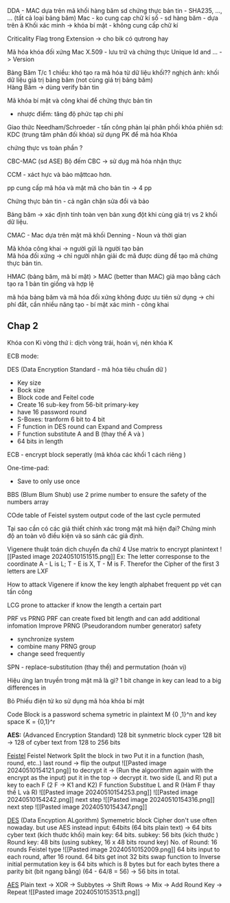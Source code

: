 DDA - MAC dựa trên mã khối
hàng băm sd chứng thực bản tin - SHA235, ..., ... (tất cả loại bảng băm)
Mac - ko cung cap chữ kí số
	- sd hàng băm
	- dựa trên ã Khối
	xác minh -> khóa bí mật
	- không cung cấp chữ kí 
	

Criticality Flag trong Extension -> cho bik có qutrong hay 

Mã hóa khóa đối xứng
Mac
X.509 - lưu trữ và chứng thực 
	Unique Id and ... -> Version 

Bảng Băm
	T/c 1 chiều: khó tạo ra mã hóa từ dữ liệu khối??
	nghịch ảnh: khối dữ liệu giá trị bảng băm (not cùng giá trị bảng băm)  
Hàng Băm -> dùng verify bản tin

Mã khóa bí mật và công khai để chứng thực bản tin 
- nhược điểm: tăng độ phức tạp chi phí

Giao thức Needham/Schroeder - 
	tấn công phản lại
	phân phối khóa phiên sd: KDC (trung tâm phân đối khóa)
	sử dụng PK để mã hóa Khóa 

chứng thực vs toàn phần ?


CBC-MAC (sd ASE)
	Bộ đếm CBC -> sử dụg mã hóa nhận thực

CCM - xáct hực và bảo mậttcao hơn. 

pp cung cấp mã hóa và mật mã cho bản tin -> 4 pp


Chứng thực bản tin - cả ngăn chặn sửa đổi và bảo 

Bảng băm -> xác định tính toàn vẹn bản 
	xung đột khi cùng giá trị vs 2 khối dữ liệu.

CMAC - Mac dựa trên mật mã khối
Denning - Noun và thời gian

Mã khóa công khai -> người gửi là người tạo bản  
Mã hóa đối xứng -> chỉ người nhận giải đc mã
	được dùng để tạo mã chứng thực bản tin.

HMAC (bảng băm, mã bí mật) > MAC (better than MAC)
	giả mạo bằng cách tạo ra 1 bản tin giống và hợp lệ

mã hóa bảng băm và mã hóa đối xứng không được ưu tiên sử dụng -> chi phí đắt, cần nhiều năng 
tạo - bí mật
xác minh - công khai

## Chap 2
Khóa con Ki vòng thứ i: dịch vòng trái, hoán vị, nén khóa K

ECB mode: 

DES (Data Encryption Standard - mã hóa tiêu chuẩn dữ )
+ Key size
+ Bock size
+ Block code and Feitel code
+ Create 16 sub-key from 56-bit primary-key
+ have 16 password round 
+ S-Boxes: tranform 6 bit to 4 bit
+ F function in DES round can Expand and Compress
+ F function substitute A and B (thay thế A và )
+ 64 bits in length

ECB - encrypt block seperatly (mã khóa các khối 1 cách riêng )

One-time-pad: 
+ Save to only use once

BBS (Blum Blum Shub) use 2 prime number to ensure the safety of the numbers array

COde table of Feistel system
	output code of the last cycle permuted

Tại sao cần có các giả thiết chính xác trong mật mã hiện đại?
	Chứng minh độ an toàn vô điều kiện và so sánh các giả định.

Vigenere
	thuật toán dịch chuyển đa chữ 4
	Use matrix to encrypt planintext
	![[Pasted image 20240510151515.png]]
	Ex: The letter corresponse to the coordinate 
	A - L is L; T - E is X, T - M is F. Therefor the Cipher of the first 3 letters are LXF


How to attack Vigenere if know the key length
	alphabet frequent
	pp vét cạn
	tấn công 

LCG 
	prone to attacker if know the length a certain part

PRF vs PRNG 
	PRF can create fixed bit length and can add additional infomation
Improve PRNG (Pseudorandom number generator) safety
+ synchronize system
+ combine many PRNG group
+ change seed frequently


SPN - replace-substitution (thay thế) and permutation (hoán vị)

Hiệu ứng lan truyền trong mật mã là gì?
	1 bit change in key can lead to a big differences in  

Bỏ Phiếu điện tử ko sử dụng mã hóa khóa bí mật

Code Block is a password schema symetric in plaintext M {0 ,1}^n and key space K  = {0,1}^r



**AES:** (Advanced Encryption Standard)
128 bit synmetric block cyper
128 bit -> 128 of cyber text
from 128 to 256 bits

[Feistel](https://www.youtube.com/results?search_query=Feistel+)
Feistel Network
Split the block in two
Put it in a function (hash, round, etc..)
last round -> flip the output
![[Pasted image 20240510154121.png]]
to decrypt it -> (Run the algoorithm again with the encrypt as the input) put it in the top -> decrypt it.
two side (L and R)
put a key to each F (2 F -> K1 and K2)
F function Substitue L and R  (Hàm F thay thế L và R)
![[Pasted image 20240510154253.png]]
![[Pasted image 20240510154242.png]]
next step
![[Pasted image 20240510154316.png]]
next step
![[Pasted image 20240510154347.png]]




[DES](https://www.youtube.com/results?search_query=DES)
	(Data Encyption ALgorithm) Symemetric block Cipher
	don't use often nowaday. but use AES instead
	input: 64bits (64 bits plain text) -> 64 bits cyber text (kích thước khối)
	main key: 64 bits. subkey: 56 bits  (kích thước )
	Round key: 48 bits (using subkey, 16 x 48 bits round key)
	No. of Round: 16 rounds
	Feistel type
![[Pasted image 20240510152009.png]]
64 bits input to each round, after 16 round. 64 bits get inot 32 bits swap function to Inverse initial permutation
key is 64 bits which is 8 bytes but for each bytes there a parity bit (bit ngang bằng) (64 - 64/8 = 56) -> 56 bits in total. 


[AES](https://www.youtube.com/results?search_query=AES)
Plain text -> XOR -> Subbytes -> Shift Rows -> Mix -> Add Round Key -> Repeat ![[Pasted image 20240510153513.png]]
